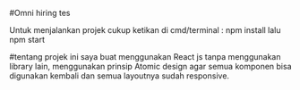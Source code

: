 #Omni hiring tes

  Untuk menjalankan projek cukup ketikan di cmd/terminal :
  npm install
  lalu
  npm start

#tentang
  projek ini saya buat menggunakan React js tanpa menggunakan library lain, menggunakan prinsip Atomic design agar semua komponen bisa digunakan kembali dan semua layoutnya sudah responsive.
